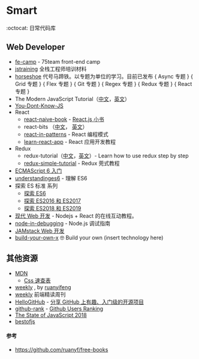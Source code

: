 # Smart

:octocat: 日常代码库

## Web Developer

- [fe-camp](https://github.com/webzhao/fe-camp) - 75team front-end camp
- [jstraining](https://github.com/ruanyf/jstraining) 全栈工程师培训材料
- [horseshoe](https://github.com/veedrin/horseshoe) 代号马蹄铁。以专题为单位的学习。目前已发布 { Async 专题 } { Grid 专题 } { Flex 专题 } { Git 专题 } { Regex 专题 } { Redux 专题 } { React 专题 }
- The Modern JavaScript Tutorial（[中文](https://zh.javascript.info/)，[英文](https://javascript.info/)）
- [You-Dont-Know-JS](https://github.com/getify/You-Dont-Know-JS)
- React
  - [react-naive-book](https://github.com/huzidaha/react-naive-book) - [React.js 小书](http://huziketang.mangojuice.top/books/react/)
  - react-bits （[中文](https://github.com/hateonion/react-bits-CN)， [英文](https://github.com/vasanthk/react-bits)）
  - [react-in-patterns](https://github.com/krasimir/) - React 编程模式
  - [learn-react-app](https://github.com/tyroprogrammer/learn-react-app/tree/master/src/tutorial) - React 应用开发教程
- Redux
  - redux-tutorial（[中文](https://github.com/react-guide/redux-tutorial-cn)，[英文](https://github.com/happypoulp/redux-tutorial/)）- Learn how to use redux step by step
  - [redux-simple-tutorial](https://github.com/kenberkeley/redux-simple-tutorial) - Redux 莞式教程
- [ECMAScript 6 入门](http://es6.ruanyifeng.com/)
- [understandinges6](https://github.com/nzakas/understandinges6/tree/master/manuscript) - 理解 ES6
- 探索 ES 标准 系列
  - [探索 ES6](https://exploringjs.com/es6/)
  - [探索 ES2016 和 ES2017](https://exploringjs.com/es2016-es2017.html)
  - [探索 ES2018 和 ES2019](https://exploringjs.com/es2018-es2019/toc.html)
- [现代 Web 开发](https://fullstackopen.com/en) - Nodejs + React 的在线互动教程。
- [node-in-debugging](https://github.com/nswbmw/node-in-debugging) - Node.js 调试指南
- [JAMstack Web 开发](https://www.netlify.com/oreilly-jamstack/)
- [build-your-own-x](https://github.com/danistefanovic/build-your-own-x) 🤓 Build your own (insert technology here) 

## 其他资源

- [MDN](https://developer.mozilla.org/zh-CN/)
  - [Css 速查表](http://code.ciaoca.com/style/css-cheat-sheet/)
- [weekly](https://github.com/ruanyf/weekly) , by [ruanyifeng](https://github.com/ruanyf/weekly)
- [weekly](https://github.com/dt-fe/weekly) 前端精读周刊
- [HelloGitHub](https://github.com/521xueweihan/HelloGitHub) - [分享 GitHub 上有趣、入门级的开源项目](https://hellogithub.com)
- [github-rank](https://github.com/jaywcjlove/github-rank) - [Github Users Ranking](https://github.com/jaywcjlove/github-rank)
- [The State of JavaScript 2018](https://2018.stateofjs.com/)
- [bestofjs](https://bestofjs.org/)

#### 参考

- https://github.com/ruanyf/free-books
